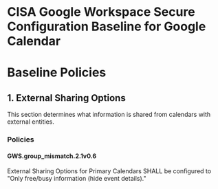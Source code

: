 # CISA Google Workspace Secure Configuration Baseline for Google Calendar

# Baseline Policies

## 1. External Sharing Options

This section determines what information is shared from calendars with external entities.

### Policies

#### GWS.group_mismatch.2.1v0.6
External Sharing Options for Primary Calendars SHALL be configured to "Only free/busy information (hide event details)."